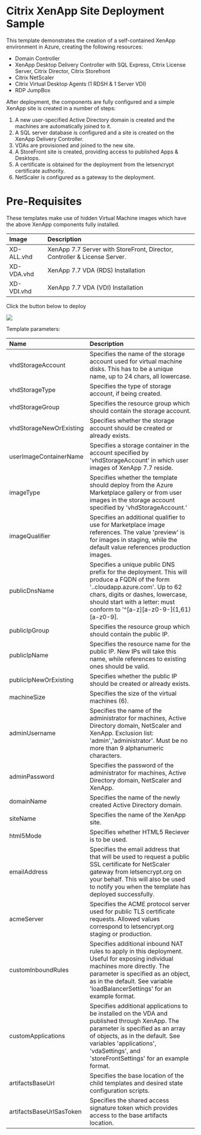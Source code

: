 # Citrix XenApp Site Deployment Sample

This template demonstrates the creation of a self-contained XenApp environment in Azure, creating the following resources:

* Domain Controller
* XenApp Desktop Delivery Controller with SQL Express, Citrix License Server, Citrix Director, Citrix Storefront
* Citrix NetScaler
* Citrix Virtual Desktop Agents (1 RDSH & 1 Server VDI)
* RDP JumpBox

After deployment, the components are fully configured and a simple XenApp site is created in a number of steps:

1. A new user-specified Active Directory domain is created and the machines are automatically joined to it.
2. A SQL server database is configured and a site is created on the XenApp Delivery Controller.
3. VDAs are provisioned and joined to the new site.
4. A StoreFront site is created, providing access to published Apps & Desktops.
5. A certificate is obtained for the deployment from the letsencrypt certificate authority.
6. NetScaler is configured as a gateway to the deployment.

# Pre-Requisites
 
These templates make use of hidden Virtual Machine images which have the above XenApp components fully installed. 

| Image   | Description    |
|:--- |:---|
XD-ALL.vhd | XenApp 7.7 Server with StoreFront, Director, Controller & License Server.
XD-VDA.vhd | XenApp 7.7 VDA (RDS) Installation
XD-VDI.vhd | XenApp 7.7 VDA (VDI) Installation
 
Click the button below to deploy

<a href="https://portal.azure.com/#create/Microsoft.Template/uri/https%3A%2F%2Fraw.githubusercontent.com%2FAsraFatima%2Fazure-quickstart-templates%2Fmaster%2Fcitrix-xd-site-basic%2FmainTemplate.json" target="_blank">
    <img src="http://azuredeploy.net/deploybutton.png"/>
</a>

Template parameters:

| Name   | Description    |
|:--- |:---|
| vhdStorageAccount | Specifies the name of the storage account used for virtual machine disks. This has to be a unique name, up to 24 chars, all lowercase. | 
| vhdStorageType | Specifies the type of storage account, if being created. | 
| vhdStorageGroup | Specifies the resource group which should contain the storage account. | 
| vhdStorageNewOrExisting | Specifies whether the storage account should be created or already exists. | 
| userImageContainerName | Specifies a storage container in the account specified by 'vhdStorageAccount' in which user images of XenApp 7.7 reside. | 
| imageType | Specifies whether the template should deploy from the Azure Marketplace gallery or from user images in the storage account specified by 'vhdStorageAccount.' | 
| imageQualifier | Specifies an additional qualifier to use for Marketplace image references. The value 'preview' is for images in staging, while the default value references production images. | 
| publicDnsName | Specifies a unique public DNS prefix for the deployment. This will produce a FQDN of the form '<publicDnsName>.<location>.cloudapp.azure.com'. Up to 62 chars, digits or dashes, lowercase, should start with a letter: must conform to '^[a-z][a-z0-9-]{1,61}[a-z0-9]. | 
| publicIpGroup | Specifies the resource group which should contain the public IP. | 
| publicIpName | Specifies the resource name for the public IP. New IPs will take this name, while references to existing ones should be valid. | 
| publicIpNewOrExisting | Specifies whether the public IP should be created or already exists. | 
| machineSize | Specifies the size of the virtual machines (6). | 
| adminUsername | Specifies the name of the administrator for machines, Active Directory domain, NetScaler and XenApp. Exclusion list: 'admin','administrator'. Must be no more than 9 alphanumeric characters. | 
| adminPassword | Specifies the password of the administrator for machines, Active Directory domain, NetScaler and XenApp. | 
| domainName | Specifies the name of the newly created Active Directory domain. | 
| siteName | Specifies the name of the XenApp site. | 
| html5Mode | Specifies whether HTML5 Reciever is to be used. | 
| emailAddress | Specifies the email address that that will be used to request a public SSL certificate for NetScaler gateway from letsencrypt.org on your behalf. This will also be used to notify you when the template has deployed successfully. | 
| acmeServer | Specifies the ACME protocol server used for public TLS certificate requests. Allowed values correspond to letsencrypt.org staging or production. | 
| customInboundRules | Specifies additional inbound NAT rules to apply in this deployment. Useful for exposing individual machines more directly. The parameter is specified as an object, as in the default. See variable 'loadBalancerSettings' for an example format. | 
| customApplications | Specifies additional applications to be installed on the VDA and published through XenApp. The parameter is specified as an array of objects, as in the default. See variables 'applications', 'vdaSettings', and 'storeFrontSettings' for an example format.  | 
| artifactsBaseUrl | Specifies the base location of the child templates and desired state configuration scripts. | 
| artifactsBaseUrlSasToken | Specifies the shared access signature token which provides access to the base artifacts location. | 

